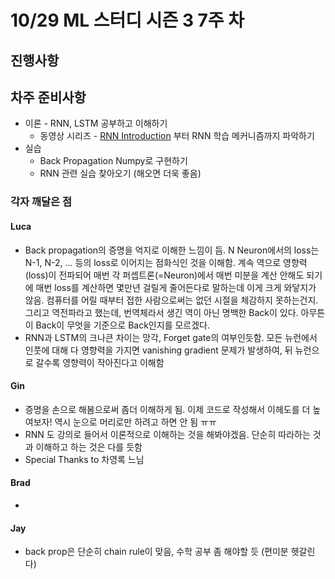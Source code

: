 # 10/29 ML 스터디 시즌 3 7주 차

## 진행사항


## 차주 준비사항

* 이론 - RNN, LSTM 공부하고 이해하기
  * 동영상 시리즈 - [RNN Introduction](https://www.youtube.com/watch?v=yETQCIyggjY&index=11&list=PL1H8jIvbSo1q6PIzsWQeCLinUj_oPkLjc) 부터 RNN 학습 메커니즘까지 파악하기
* 실습
  * Back Propagation Numpy로 구현하기
  * RNN 관련 실습 찾아오기 (해오면 더욱 좋음)


### 각자 깨달은 점

#### Luca

* Back propagation의 증명을 억지로 이해한 느낌이 듬. N Neuron에서의 loss는 N-1, N-2, ... 등의 loss로 이어지는 점화식인 것을 이해함. 계속 역으로 영향력(loss)이 전파되어 매번 각 퍼셉트론(=Neuron)에서 매번 미분을 계산 안해도 되기에 매번 loss를 계산하면 몇만년 걸릴게 줄어든다로 말하는데 이게 크게 와닿지가 않음. 컴퓨터를 어릴 때부터 접한 사람으로써는 없던 시절을 체감하지 못하는건지. 그리고 역전파라고 했는데, 번역체라서 생긴 역이 아닌 명백한 Back이 있다. 아무튼 이 Back이 무엇을 기준으로 Back인지를 모르겠다.
* RNN과 LSTM의 크나큰 차이는 망각, Forget gate의 여부인듯함. 모든 뉴런에서 인풋에 대해 다 영향력을 가지면 vanishing gradient 문제가 발생하여, 뒤 뉴런으로 갈수록 영향력이 작아진다고 이해함

#### Gin

* 증명을 손으로 해봄으로써 좀더 이해하게 됨. 이제 코드로 작성해서 이헤도를 더 높여보자! 역시 눈으로 머리로만 하려고 하면 안 됨 ㅠㅠ
* RNN 도 강의로 들어서 이론적으로 이해하는 것을 해봐야겠음. 단순히 따라하는 것과 이해하고 하는 것은 다를 듯함
* Special Thanks to 차영록 느님


#### Brad

*

#### Jay

* back prop은 단순히 chain rule이 맞음, 수학 공부 좀 해야할 듯 (편미분 헷갈린다)

